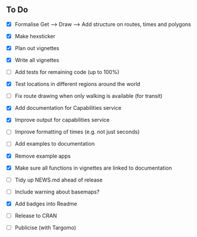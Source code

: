
## To Do

- [x] Formalise Get --> Draw --> Add structure on routes, times and polygons
- [x] Make hexsticker
- [x] Plan out vignettes
- [x] Write all vignettes
- [ ] Add tests for remaining code (up to 100%)
- [x] Test locations in different regions around the world
- [ ] Fix route drawing when only walking is available (for transit)
- [x] Add documentation for Capabilities service
- [x] Improve output for capabilities service
- [ ] Improve formatting of times (e.g. not just seconds)
- [ ] Add examples to documentation
- [x] Remove example apps
- [x] Make sure all functions in vignettes are linked to documentation
- [ ] Tidy up NEWS.md ahead of release
- [ ] Include warning about basemaps?
- [x] Add badges into Readme
- [ ] Release to CRAN
- [ ] Publicise (with Targomo)

